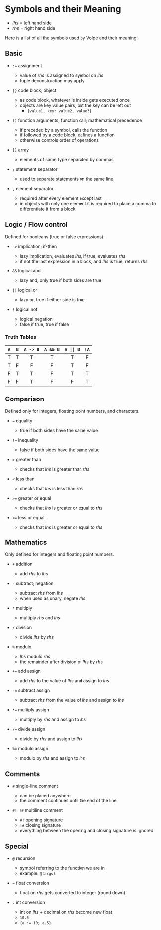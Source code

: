 # Symbols and their Meaning

- *lhs* = left hand side
- *rhs* = right hand side

Here is a list of all the symbols used by Volpe and their meaning:

## Basic

- `:=` assignment
  - value of *rhs* is assigned to symbol on *lhs*
  - tuple deconstruction may apply

- `{}` code block; object
  - as code block, whatever is inside gets executed once
  - objects are key value pairs, but the key can be left out
    - `{value1, key: value2, value3}`

- `()` function arguments; function call; mathematical precedence
  - if preceded by a symbol, calls the function
  - if followed by a code block, defines a function
  - otherwise controls order of operations

- `[]` array
  - elements of same type separated by commas

- `;` statement separator
  - used to separate statements on the same line

- `,` element separator
  - required after every element except last
  - in objects with only one element it is required to
    place a comma to differentiate it from a block

## Logic / Flow control

Defined for booleans (true or false expressions).

- `->` implication; if-then
  - lazy implication, evaluates *lhs*, if true, evaluates *rhs*
  - if not the last expression in a block, and *lhs* is true, returns *rhs*

- `&&` logical and
  - lazy and, only true if both sides are true

- `||` logical or
  - lazy or, true if either side is true

- `!` logical not
  - logical negation
  - false if true, true if false

### Truth Tables

| `A` | `B` | `A -> B` | `A && B` | <code>A &#124;&#124; B</code> | `!A` |
|:---:|:---:|:--------:|:--------:|:-----------------------------:|:----:|
|  T  |  T  |    T     |    T     |               T               |  F   |
|  T  |  F  |    F     |    F     |               T               |  F   |
|  F  |  T  |    T     |    F     |               T               |  T   |
|  F  |  F  |    T     |    F     |               F               |  T   |

## Comparison

Defined only for integers, floating point numbers, and characters.

- `=` equality
  - true if both sides have the same value

- `!=` inequality
  - false if both sides have the same value

- `>` greater than
  - checks that *lhs* is greater than *rhs*

- `<` less than
  - checks that *lhs* is less than *rhs*

- `>=` greater or equal
  - checks that *lhs* is greater or equal to *rhs*

- `<=` less or equal
  - checks that *lhs* is greater or equal to *rhs*

## Mathematics

Only defined for integers and floating point numbers.

- `+` addition
  - add *rhs* to *lhs*

- `-` subtract; negation
  - subtract *rhs* from *lhs*
  - when used as unary, negate *rhs*

- `*` multiply
  - multiply *rhs* and *lhs*

- `/` division
  - divide *lhs* by *rhs*

- `%` modulo
  - *lhs* modulo *rhs*
  - the remainder after division of *lhs* by *rhs*

- `+=` add assign
  - add *rhs* to the value of *lhs* and assign to *lhs*

- `-=` subtract assign
  - subtract *rhs* from the value of *lhs* and assign to *lhs*

- `*=` multiply assign
  - multiply by *rhs* and assign to *lhs*

- `/=` divide assign
  - divide by *rhs* and assign to *lhs*

- `%=` modulo assign
  - modulo by *rhs* and assign to *lhs*

## Comments

- `#` single-line comment
  - can be placed anywhere
  - the comment continues until the end of the line

- `#! !#` multiline comment
  - `#!` opening signature
  - `!#` closing signature
  - everything between the opening and closing signature is ignored

## Special

- `@` recursion
  - symbol referring to the function we are in
  - example: `@(args)`

- `~` float conversion
  - float on *rhs* gets converted to integer (round down)

- `.` int conversion
  - int on *lhs* + decimal on *rhs* become new float
  - `10.5`
  - `{a := 10; a.5}`

